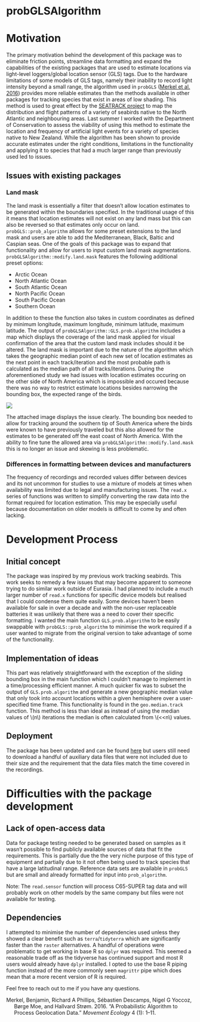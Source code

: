 <!DOCTYPE html>

<html>

<head>

<meta charset="utf-8" />
<meta name="generator" content="pandoc" />
<meta http-equiv="X-UA-Compatible" content="IE=EDGE" />

<meta name="viewport" content="width=device-width, initial-scale=1" />

<meta name="author" content="Daniel Petterson" />


# probGLSAlgorithm

<div id="motivation" class="section level1">
<h1>Motivation</h1>
<p>The primary motivation behind the development of this package was to eliminate friction points, streamline data formatting and expand the capabilities of the existing packages that are used to estimate locations via light-level loggers/global location sensor (GLS) tags. Due to the hardware limitations of some models of GLS tags, namely their inability to record light intensity beyond a small range, the algorithm used in <code>probGLS</code> <span class="citation">(<a href="#ref-merkel2016probabilistic" role="doc-biblioref">Merkel et al. 2016</a>)</span> provides more reliable estimates than the methods available in other packages for tracking species that exist in areas of low shading. This method is used to great effect by the <a href="https://seapop.no/en/seatrack/">SEATRACK project</a> to map the distribution and flight patterns of a variety of seabirds native to the North Atlantic and neighbouring areas. Last summer I worked with the Department of Conservation to assess the viability of using this method to estimate the location and frequency of artificial light events for a variety of species native to New Zealand. While the algorithm has been shown to provide accurate estimates under the right conditions, limitations in the functionality and applying it to species that had a much larger range than previously used led to issues.</p>
<div id="issues-with-existing-packages" class="section level2">
<h2>Issues with existing packages</h2>
<div id="land-mask" class="section level3">
<h3>Land mask</h3>
<p>The land mask is essentially a filter that doesn’t allow location estimates to be generated within the boundaries specified. In the traditional usage of this it means that location estimates will not exist on any land mass but this can also be reversed so that estimates only occur on land. <code>probGLS::prob_algorithm</code> allows for some preset extensions to the land mask and users are able to add the Mediterranean, Black, Baltic and Caspian seas. One of the goals of this package was to expand that functionality and allow for users to input custom land mask augmentations. <code>probGLSAlgorithm::modify.land.mask</code> features the following additional preset options:</p>
<ul>
<li>Arctic Ocean</li>
<li>North Atlantic Ocean</li>
<li>South Atlantic Ocean</li>
<li>North Pacific Ocean</li>
<li>South Pacific Ocean</li>
<li>Southern Ocean</li>
</ul>
<p>In addition to these the function also takes in custom coordinates as defined by minimum longitude, maximum longitude, minimum latitude, maximum latitude. The output of <code>probGLSAlgorithm::GLS.prob.algorithm</code> includes a map which displays the coverage of the land mask applied for visual confirmation of the area that the custom land mask includes should it be altered. The land mask is important due to the nature of the algorithm which takes the geographic median point of each new set of location estimates as the next point in each track/iteration and the most probable path is calculated as the median path of all tracks/iterations. During the aforementioned study we had issues with location estimates occuring on the other side of North America which is impossible and occured because there was no way to restrict estimate locations besides narrowing the bounding box, the expected range of the birds.</p>

![](https://danielpetterson.github.io/assets/img/SootyShearwater.png)

<p>The attached image displays the issue clearly. The bounding box needed to allow for tracking around the southern tip of South America where the birds were known to have previously traveled but this also allowed for the estimates to be generated off the east coast of North America. With the ability to fine tune the allowed area via <code>probGLSAlgorithm::modify.land.mask</code> this is no longer an issue and skewing is less problematic.</p>
</div>
<div id="differences-in-formatting-between-devices-and-manufacturers" class="section level3">
<h3>Differences in formatting between devices and manufacturers</h3>
<p>The frequency of recordings and recorded values differ between devices and its not uncommon for studies to use a mixture of models at times when availability was limited due to legal and manufacturing issues. The <code>read.x</code> series of functions was written to simplify converting the raw data into the format required for location estimation. This may be especially useful because documentation on older models is difficult to come by and often lacking.</p>
</div>
</div>
</div>
<div id="the-process-of-development" class="section level1">
<h1>Development Process</h1>
<div id="initial-concept" class="section level2">
<h2>Initial concept</h2>
<p>The package was inspired by my previous work tracking seabirds. This work seeks to remedy a few issues that may become apparent to someone trying to do similar work outside of Eurasia. I had planned to include a much larger number of <code>read.x</code> functions for specific device models but realised that I could condense them quite easily. Some devices haven’t been available for sale in over a decade and with the non-user replaceable batteries it was unlikely that there was a need to cover their specific formatting. I wanted the main function <code>GLS.prob.algorithm</code> to be easily swappable with <code>probGLS::prob_algorithm</code> to minimise the work required if a user wanted to migrate from the original version to take advantage of some of the functionality.</p>
</div>
<div id="implementation-of-ideas" class="section level2">
<h2>Implementation of ideas</h2>
<p>This part was relatively straightforward with the exception of the sliding bounding box in the main function which I couldn’t manage to implement in a time/processing efficient manner. A much quicker fix was to subset the output of <code>GLS.prob.algorithm</code> and generate a new geographic median value that only took into account locations within a given hemisphere over a user-specified time frame. This functionality is found in the <code>geo.median.track</code> function. This method is less than ideal as instead of using the median values of <span class="math inline">\(n\)</span> iterations the median is often calculated from <span class="math inline">\(&lt;&lt;n\)</span> values.</p>
</div>

<div id="deployment" class="section level2">
<h2>Deployment</h2>
<p>The package has been updated and can be found <a href="https://github.com/danielpetterson/probGLSAlgorithm">here</a> but users still need to download a handful of auxiliary data files that were not included due to their size and the requirement that the data files match the time covered in the recordings.</p>
</div>
</div>
<div id="difficulties-with-the-package-development" class="section level1">
<h1>Difficulties with the package development</h1>
<div id="lack-of-open-access-data" class="section level2">
<h2>Lack of open-access data</h2>
<p>Data for package testing needed to be generated based on samples as it wasn’t possible to find publicly available sources of data that fit the requirements. This is partially due the the very niche purpose of this type of equipment and partially due to it not often being used to track species that have a large latitudinal range. Reference data sets are available in <code>probGLS</code> but are small and already formatted for input into <code>prob_algorithm</code>. 

Note: The <code>read.sensor</code> function will process C65-SUPER tag data and will probably work on other models by the same company but files were not available for testing.</p>

</div>


<div id="dependencies" class="section level2">
<h2>Dependencies</h2>
<p>I attempted to minimise the number of dependencies used unless they showed a clear benefit such as <code>terra</code>/<code>tidyterra</code> which are significantly faster than the <code>raster</code> alternatives. A handful of operations were problematic to get working in base R so <code>dplyr</code> was required. This seemed a reasonable trade off as the tidyverse has continued support and most R users would already have <code>dplyr</code> installed. I opted to use the base R piping function instead of the more commonly seen <code>magrittr</code> pipe which does mean that a more recent version of R is required. 

Feel free to reach out to me if you have any questions.
</p>
<div id="refs" class="references csl-bib-body hanging-indent">
<div id="ref-merkel2016probabilistic" class="csl-entry">
Merkel, Benjamin, Richard A Phillips, Sébastien Descamps, Nigel G Yoccoz, Børge Moe, and Hallvard Strøm. 2016. <span>“A Probabilistic Algorithm to Process Geolocation Data.”</span> <em>Movement Ecology</em> 4 (1): 1–11.
</div>
</div>
</div>
</div>
</div>
</div>

</body>
</html>

